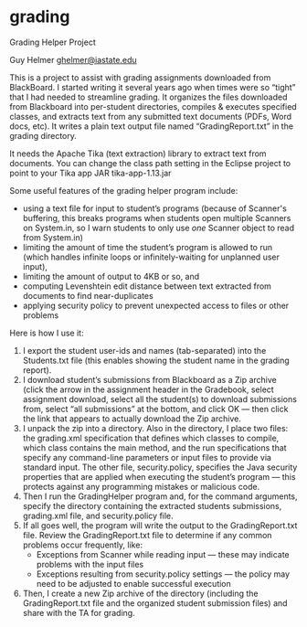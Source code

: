 grading
=======

Grading Helper Project

Guy Helmer <ghelmer@iastate.edu>

This is a project to assist with grading assignments downloaded from BlackBoard. I started writing it several years ago when times were so “tight” that I had needed to streamline grading. It organizes the files downloaded from Blackboard into per-student directories, compiles & executes specified classes, and extracts text from any submitted text documents (PDFs, Word docs, etc). It writes a plain text output file named “GradingReport.txt” in the grading directory. 

It needs the Apache Tika (text extraction) library to extract text from documents. You can change the class path setting in the Eclipse project to point to your Tika app JAR tika-app-1.13.jar

Some useful features of the grading helper program include:
* using a text file for input to student’s programs (because of Scanner's buffering, this breaks programs when students open multiple Scanners on System.in, so I warn students to only use *one* Scanner object to read from System.in)
* limiting the amount of time the student’s program is allowed to run (which handles infinite loops or infinitely-waiting for unplanned user input),
* limiting the amount of output to 4KB or so, and
* computing Levenshtein edit distance between text extracted from documents to find near-duplicates
* applying security policy to prevent unexpected access to files or other problems

Here is how I use it:
1. I export the student user-ids and names (tab-separated) into the Students.txt file (this enables showing the student name in the grading report).
1. I download student’s submissions from Blackboard as a Zip archive (click the arrow in the assignment header in the Gradebook, select assignment download, select all the student(s) to download submissions from, select “all submissions” at the bottom, and click OK — then click the link that appears to actually download the Zip archive.
1. I unpack the zip into a directory. Also in the directory, I place two files: the grading.xml specification that defines which classes to compile, which class contains the main method, and the run specifications that specify any command-line parameters or input files to provide via standard input. The other file, security.policy, specifies the Java security properties that are applied when executing the student’s program — this protects against any programming mistakes or malicious code. 
1. Then I run the GradingHelper program and, for the command arguments, specify the directory containing the extracted students submissions, grading.xml file, and security.policy file. 
1. If all goes well, the program will write the output to the GradingReport.txt file. Review the GradingReport.txt file to determine if any common problems occur frequently, like:
   * Exceptions from Scanner while reading input — these may indicate problems with the input files
   * Exceptions resulting from security.policy settings — the policy may need to be adjusted to enable successful execution
1. Then, I create a new Zip archive of the directory (including the GradingReport.txt file and the organized student submission files) and share with the TA for grading.
